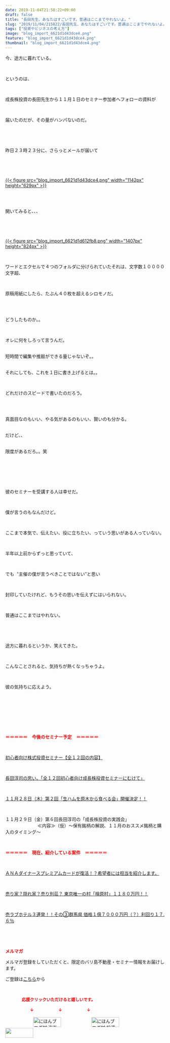 ```yaml
---
date: 2019-11-04T21:58:22+09:00
draft: false
title: "長田先生、あなたはすごいです。普通はここまでやれないよ。"
slug: "2019/11/04/215822/長田先生、あなたはすごいです。普通はここまでやれないよ。"
tags: ["投資やビジネスの考え方"]
image: "blog_import_6621d1d43dce4.png"
feature: "blog_import_6621d1d43dce4.png"
thumbnail: "blog_import_6621d1d43dce4.png"
---
```

<p>今、途方に暮れている。</p><p> </p><p>というのは、</p><p> </p><p>成長株投資の長田先生から１１月１日のセミナー参加者へフォローの資料が</p><p> </p><p>届いたのだが、その量がハンパないのだ。</p><p> </p><p> </p><p>昨日２３時２３分に、さらっとメールが届いて</p><p> </p><p> </p><p><a href="blog_import_6621d1d43dce4.png">{{< figure src="blog_import_6621d1d43dce4.png" width="1142px" height="629px" >}}</a></p><p> </p><p><br/>開いてみると、、、</p><p> </p><p> </p><p><a href="blog_import_6621d1d612fb8.png">{{< figure src="blog_import_6621d1d612fb8.png" width="1407px" height="824px" >}}</a></p><p> </p><p>ワードとエクセルで４つのフォルダに分けられていたそれは、文字数１００００文字超、</p><p> </p><p>原稿用紙にしたら、たぶん４０枚を超えるシロモノだ。</p><p> </p><p><br/>どうしたものか。。</p><p> </p><p>オレに何をしろって言うんだ。</p><p><br/>短時間で編集や推敲ができる量じゃないぞ。。</p><p><br/>それにしても、これを１日に書き上げるとは。。</p><p> </p><p>どれだけのスピードで書いたのだろう。</p><p> </p><p><br/>真面目なのもいい、やる気があるのもいい、賢いのも分かる。</p><p><br/>だけど、、</p><p><br/>限度があるだろ。。笑</p><p> </p><p> </p><p> </p><p>彼のセミナーを受講する人は幸せだ。</p><p> </p><p>僕が言うのもなんだけど。</p><p> </p><p>ここまで本気で、伝えたい、役に立ちたい、っていう思いがある人っていない。</p><p> </p><p>半年以上前からずっと思っていて、</p><p> </p><p>でも〝主催の僕が言うべきことではない″と思い</p><p> </p><p>封印していたけれど、もうその思いを伝えずにはいられない。</p><p> </p><p>普通はここまではやれない。</p><p> </p><p> </p><p>途方に暮れるというか、笑えてきた。</p><p> </p><p>こんなことされると、気持ちが熱くなっちゃうよ。</p><p> </p><p>彼の気持ちに応えよう。</p><p> </p><p> </p><p> </p><p> </p><p><span style="font-weight: bold;"><span style="color: rgb(255, 0, 0);">＝＝＝＝＝　今後のセミナー予定　＝＝＝＝＝</span></span></p><p> </p><p><a href="entry-12526587328.html" target="_blank">初心者向け株式投資セミナー【全１２回の内容】</a></p><p> </p><p><span style="color: rgb(255, 0, 0);"><a href="entry-12526985641.html" target="_blank">長田淳司の思い。「全１２回初心者向け成長株投資セミナーにむけて」</a></span></p><p> </p><p><a href="entry-12540198258.html" target="_blank">１１月２８日（木）第２回「生ハムを原木から食べる会」開催決定！！</a></p><p> </p><p>１１月２９日（金）第６回長田淳司の「成長株投資の実践会」<br/> 　　　　　　　≪内容≫（仮）～保有銘柄の解説、１１月のおススメ銘柄と購入のタイミング～</p><p> </p><p><span style="font-weight: bold;"><span style="color: rgb(255, 0, 0);">＝＝＝＝＝　現在、紹介している案件　＝＝＝＝＝</span></span></p><p> </p><p><a href="entry-12529998383.html" target="_blank">ＡＮＡダイナースプレミアムカードが復活！？希望者には担当を紹介します。</a></p><p> </p><p><a href="entry-12500415311.html" target="_blank">売り家？隠れ家？売り別荘？ 東京唯一の村「檜原村」１１８０万円！！</a></p><p> </p><p><a href="entry-12504218353.html" target="_blank">売ラブホテル３連発！！その③群馬県 価格１億７０００万円（？）利回り１７.６％</a></p><p> </p><p> </p><p><span style="font-weight: bold;"><span style="color: rgb(255, 0, 0);">メルマガ</span></span></p><p>メルマガ登録をしていただくと、限定のバリ島不動産・セミナー情報をお届けします。</p><p>ご登録は<a href="f9eeVI" target="_blank">こちら</a>から</p><p style="text-align: center;"> </p><p><font color="#ff0000" size="2"><strong>　　　　応援クリックいただけると嬉しいです。</strong></font></p><p><font color="#ff0000" size="2"><strong>　　　　　　↓　　　　　　↓　　　　　　↓</strong></font></p><p><a href="ranking.html?p_cid=01260127" id="&amp;blogmura_banner"><img alt="にほんブログ村 海外生活ブログ バリ島情報へ" border="0" height="31" src="data:image/svg+xml;charset=utf-8,%3Csvg%20xmlns%3D%22http%3A%2F%2Fwww.w3.org%2F2000%2Fsvg%22%20title%3D%22Placeholder%20for%20Images%22%20role%3D%22presentation%22%20viewBox%3D%220%200%2088%2031%22%20%2F%3E" width="88" data-src="//overseas.blogmura.com/bali/img/bali88_31.gif" style="aspect-ratio: auto 88 / 31;"/><noscript><img alt="にほんブログ村 海外生活ブログ バリ島情報へ" border="0" height="31" src="//overseas.blogmura.com/bali/img/bali88_31.gif" width="88"></noscript></a>  <a href="ranking.html?p_cid=01260127" id="&amp;blogmura_banner"><img alt="にほんブログ村 投資ブログ 不動産投資へ" border="0" height="31" src="data:image/svg+xml;charset=utf-8,%3Csvg%20xmlns%3D%22http%3A%2F%2Fwww.w3.org%2F2000%2Fsvg%22%20title%3D%22Placeholder%20for%20Images%22%20role%3D%22presentation%22%20viewBox%3D%220%200%2088%2031%22%20%2F%3E" width="88" data-src="//investment.blogmura.com/hudousantoushi/img/hudousantoushi88_31.gif" style="aspect-ratio: auto 88 / 31;"/><noscript><img alt="にほんブログ村 投資ブログ 不動産投資へ" border="0" height="31" src="//investment.blogmura.com/hudousantoushi/img/hudousantoushi88_31.gif" width="88"></noscript></a> <a href="link.php?1804582" title="人気ブログランキングへ"><img border="0" height="31" src="data:image/svg+xml;charset=utf-8,%3Csvg%20xmlns%3D%22http%3A%2F%2Fwww.w3.org%2F2000%2Fsvg%22%20title%3D%22Placeholder%20for%20Images%22%20role%3D%22presentation%22%20viewBox%3D%220%200%2088%2031%22%20%2F%3E" width="88" data-src="https://blog.with2.net/img/banner/banner_22.gif" style="aspect-ratio: auto 88 / 31;"/><noscript><img border="0" height="31" src="https://blog.with2.net/img/banner/banner_22.gif" width="88"></noscript></a></p>


